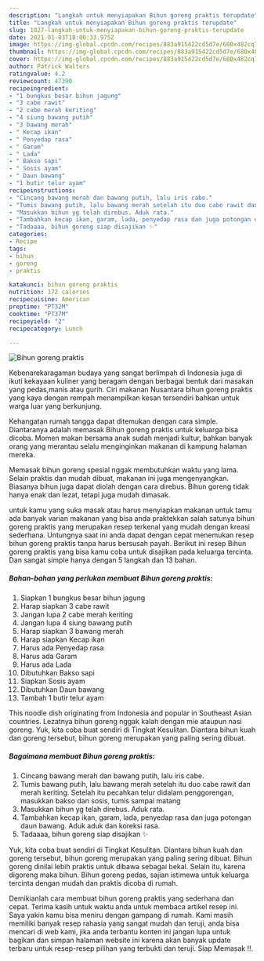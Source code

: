 ```yaml
---
description: "Langkah untuk menyiapakan Bihun goreng praktis terupdate"
title: "Langkah untuk menyiapakan Bihun goreng praktis terupdate"
slug: 1027-langkah-untuk-menyiapakan-bihun-goreng-praktis-terupdate
date: 2021-01-03T18:00:33.975Z
image: https://img-global.cpcdn.com/recipes/883a915422cd5d7e/680x482cq70/bihun-goreng-praktis-foto-resep-utama.jpg
thumbnail: https://img-global.cpcdn.com/recipes/883a915422cd5d7e/680x482cq70/bihun-goreng-praktis-foto-resep-utama.jpg
cover: https://img-global.cpcdn.com/recipes/883a915422cd5d7e/680x482cq70/bihun-goreng-praktis-foto-resep-utama.jpg
author: Patrick Walters
ratingvalue: 4.2
reviewcount: 47390
recipeingredient:
- "1 bungkus besar bihun jagung"
- "3 cabe rawit"
- "2 cabe merah keriting"
- "4 siung bawang putih"
- "3 bawang merah"
- " Kecap ikan"
- " Penyedap rasa"
- " Garam"
- " Lada"
- " Bakso sapi"
- " Sosis ayam"
- " Daun bawang"
- "1 butir telur ayam"
recipeinstructions:
- "Cincang bawang merah dan bawang putih, lalu iris cabe."
- "Tumis bawang putih, lalu bawang merah setelah itu duo cabe rawit dan merah keriting. Setelah itu pecahkan telur didalam penggorengan, masukkan bakso dan sosis, tumis sampai matang"
- "Masukkan bihun yg telah direbus. Aduk rata."
- "Tambahkan kecap ikan, garam, lada, penyedap rasa dan juga potongan daun bawang. Aduk aduk dan koreksi rasa."
- "Tadaaaa, bihun goreng siap disajikan ✨"
categories:
- Recipe
tags:
- bihun
- goreng
- praktis

katakunci: bihun goreng praktis 
nutrition: 172 calories
recipecuisine: American
preptime: "PT32M"
cooktime: "PT37M"
recipeyield: "2"
recipecategory: Lunch

---
```



![Bihun goreng praktis](https://img-global.cpcdn.com/recipes/883a915422cd5d7e/680x482cq70/bihun-goreng-praktis-foto-resep-utama.jpg)

Kebenarekaragaman budaya yang sangat berlimpah di Indonesia juga di ikuti kekayaan kuliner yang beragam dengan berbagai bentuk dari masakan yang pedas,manis atau gurih. Ciri makanan Nusantara bihun goreng praktis yang kaya dengan rempah menampilkan kesan tersendiri bahkan untuk warga luar yang berkunjung.


Kehangatan rumah tangga dapat ditemukan dengan cara simple. Diantaranya adalah memasak Bihun goreng praktis untuk keluarga bisa dicoba. Momen makan bersama anak sudah menjadi kultur, bahkan banyak orang yang merantau selalu menginginkan makanan di kampung halaman mereka.

Memasak bihun goreng spesial nggak membutuhkan waktu yang lama. Selain praktis dan mudah dibuat, makanan ini juga mengenyangkan. Biasanya bihun juga dapat diolah dengan cara direbus. Bihun goreng tidak hanya enak dan lezat, tetapi juga mudah dimasak.

untuk kamu yang suka masak atau harus menyiapkan makanan untuk tamu ada banyak varian makanan yang bisa anda praktekkan salah satunya bihun goreng praktis yang merupakan resep terkenal yang mudah dengan kreasi sederhana. Untungnya saat ini anda dapat dengan cepat menemukan resep bihun goreng praktis tanpa harus bersusah payah.
Berikut ini resep Bihun goreng praktis yang bisa kamu coba untuk disajikan pada keluarga tercinta. Dan sangat simple hanya dengan 5 langkah dan 13 bahan.


<!--inarticleads1-->

##### Bahan-bahan yang perlukan membuat Bihun goreng praktis:

1. Siapkan 1 bungkus besar bihun jagung
1. Harap siapkan 3 cabe rawit
1. Jangan lupa 2 cabe merah keriting
1. Jangan lupa 4 siung bawang putih
1. Harap siapkan 3 bawang merah
1. Harap siapkan  Kecap ikan
1. Harus ada  Penyedap rasa
1. Harus ada  Garam
1. Harus ada  Lada
1. Dibutuhkan  Bakso sapi
1. Siapkan  Sosis ayam
1. Dibutuhkan  Daun bawang
1. Tambah 1 butir telur ayam


This noodle dish originating from Indonesia and popular in Southeast Asian countries. Lezatnya bihun goreng nggak kalah dengan mie ataupun nasi goreng. Yuk, kita coba buat sendiri di Tingkat Kesulitan. Diantara bihun kuah dan goreng tersebut, bihun goreng merupakan yang paling sering dibuat. 

<!--inarticleads2-->

##### Bagaimana membuat  Bihun goreng praktis:

1. Cincang bawang merah dan bawang putih, lalu iris cabe.
1. Tumis bawang putih, lalu bawang merah setelah itu duo cabe rawit dan merah keriting. Setelah itu pecahkan telur didalam penggorengan, masukkan bakso dan sosis, tumis sampai matang
1. Masukkan bihun yg telah direbus. Aduk rata.
1. Tambahkan kecap ikan, garam, lada, penyedap rasa dan juga potongan daun bawang. Aduk aduk dan koreksi rasa.
1. Tadaaaa, bihun goreng siap disajikan ✨


Yuk, kita coba buat sendiri di Tingkat Kesulitan. Diantara bihun kuah dan goreng tersebut, bihun goreng merupakan yang paling sering dibuat. Bihun goreng dinilai lebih praktis untuk dibawa sebagai bekal. Selain itu, karena digoreng maka bihun. Bihun goreng pedas, sajian istimewa untuk keluarga tercinta dengan mudah dan praktis dicoba di rumah. 

Demikianlah cara membuat bihun goreng praktis yang sederhana dan cepat. Terima kasih untuk waktu anda untuk membaca artikel resep ini. Saya yakin kamu bisa meniru dengan gampang di rumah. Kami masih memiliki banyak resep rahasia yang sangat mudah dan teruji, anda bisa mencari di web kami, jika anda terbantu konten ini jangan lupa untuk bagikan dan simpan halaman website ini karena akan banyak update terbaru untuk resep-resep pilihan yang terbukti dan teruji. Siap Memasak !!. 
